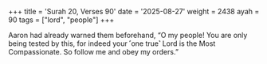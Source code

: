 +++
title = 'Surah 20, Verses 90'
date = '2025-08-27'
weight = 2438
ayah = 90
tags = ["lord", "people"]
+++

Aaron had already warned them beforehand, “O my people! You are only being tested by this, for indeed your ˹one true˺ Lord is the Most Compassionate. So follow me and obey my orders.”